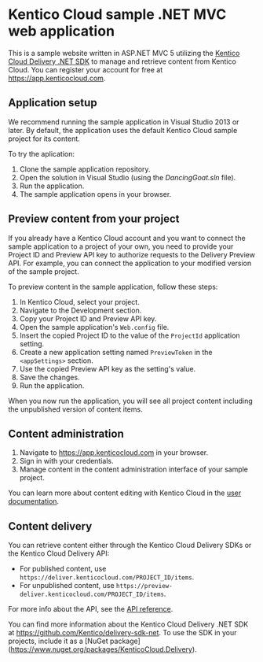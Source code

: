 # Kentico Cloud sample .NET MVC web application

This is a sample website written in ASP.NET MVC 5 utilizing the [Kentico Cloud Delivery .NET SDK](https://github.com/Kentico/delivery-sdk-net) to manage and retrieve content from Kentico Cloud. You can register your account for free at <https://app.kenticocloud.com>.

## Application setup

We recommend running the sample application in Visual Studio 2013 or later. By default, the application uses the default Kentico Cloud sample project for its content.

To try the aplication:

1. Clone the sample application repository.
2. Open the solution in Visual Studio (using the _DancingGoat.sln_ file).
3. Run the application.
4. The sample application opens in your browser.

## Preview content from your project

If you already have a Kentico Cloud account and you want to connect the sample application to a project of your own, you need to provide your Project ID and Preview API key to authorize requests to the Delivery Preview API. For example, you can connect the application to your modified version of the sample project.

To preview content in the sample application, follow these steps:

1. In Kentico Cloud, select your project.
2. Navigate to the Development section.
3. Copy your Project ID and Preview API key.
4. Open the sample application's `Web.config` file.
5. Insert the copied Project ID to the value of the `ProjectId` application setting.
6. Create a new application setting named `PreviewToken` in the `<appSettings>` section.
7. Use the copied Preview API key as the setting's value.
8. Save the changes.
9. Run the application.

When you now run the application, you will see all project content including the unpublished version of content items.

## Content administration

1. Navigate to <https://app.kenticocloud.com> in your browser.
2. Sign in with your credentials.
3. Manage content in the content administration interface of your sample project.

You can learn more about content editing with Kentico Cloud in the [user documentation](http://help.kenticocloud.com/).

## Content delivery

You can retrieve content either through the Kentico Cloud Delivery SDKs or the Kentico Cloud Delivery API:

* For published content, use `https://deliver.kenticocloud.com/PROJECT_ID/items`.
* For unpublished content, use `https://preview-deliver.kenticocloud.com/PROJECT_ID/items`.

For more info about the API, see the [API reference](https://developer.kenticocloud.com/reference#delivery-api).

You can find more information about the Kentico Cloud Delivery .NET SDK at <https://github.com/Kentico/delivery-sdk-net>. To use the SDK in your projects, include it as a [NuGet package] (https://www.nuget.org/packages/KenticoCloud.Delivery).